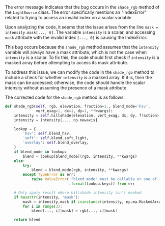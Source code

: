 The error message indicates that the bug occurs in the `shade_rgb` method of the `LightSource` class. The error specifically mentions an "IndexError" related to trying to access an invalid index on a scalar variable.

Upon analyzing the code, it seems that the issue arises from the line `mask = intensity.mask[..., 0]`. The variable `intensity` is a scalar, and accessing `mask` attribute with the invalid index `[..., 0]` is causing the IndexError.

This bug occurs because the `shade_rgb` method assumes that the `intensity` variable will always have a mask attribute, which is not the case when `intensity` is a scalar. To fix this, the code should first check if `intensity` is a masked array before attempting to access its mask attribute.

To address this issue, we can modify the code in the `shade_rgb` method to include a check for whether `intensity` is a masked array. If it is, then the mask can be accessed; otherwise, the code should handle the scalar intensity without assuming the presence of a mask attribute.

The corrected code for the `shade_rgb` method is as follows:

```python
def shade_rgb(self, rgb, elevation, fraction=1., blend_mode='hsv',
              vert_exag=1, dx=1, dy=1, **kwargs):
    intensity = self.hillshade(elevation, vert_exag, dx, dy, fraction)
    intensity = intensity[..., np.newaxis]

    lookup = {
        'hsv': self.blend_hsv,
        'soft': self.blend_soft_light,
        'overlay': self.blend_overlay,
    }
    if blend_mode in lookup:
        blend = lookup[blend_mode](rgb, intensity, **kwargs)
    else:
        try:
            blend = blend_mode(rgb, intensity, **kwargs)
        except TypeError as err:
            raise ValueError('"blend_mode" must be callable or one of {}'
                             .format(lookup.keys)) from err

    # Only apply result where hillshade intensity isn't masked
    if hasattr(intensity, 'mask'):
        mask = intensity.mask if isinstance(intensity, np.ma.MaskedArray) else False
        for i in range(3):
            blend[..., i][mask] = rgb[..., i][mask]

    return blend
```